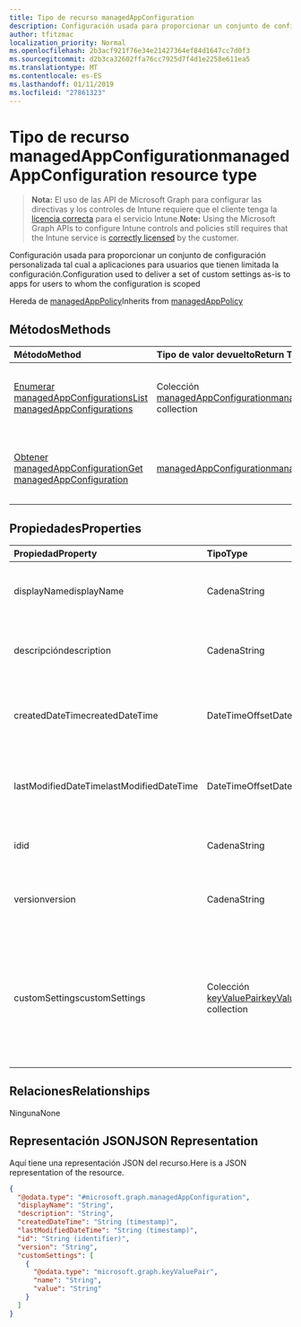 ```yaml
---
title: Tipo de recurso managedAppConfiguration
description: Configuración usada para proporcionar un conjunto de configuración personalizada tal cual a aplicaciones para usuarios que tienen limitada la configuración.
author: tfitzmac
localization_priority: Normal
ms.openlocfilehash: 2b3acf921f76e34e21427364ef84d1647cc7d0f3
ms.sourcegitcommit: d2b3ca32602ffa76cc7925d7f4d1e2258e611ea5
ms.translationtype: MT
ms.contentlocale: es-ES
ms.lasthandoff: 01/11/2019
ms.locfileid: "27861323"
---
```

# <a name="managedappconfiguration-resource-type"></a><span data-ttu-id="2b3f2-103">Tipo de recurso managedAppConfiguration</span><span class="sxs-lookup"><span data-stu-id="2b3f2-103">managedAppConfiguration resource type</span></span>

> <span data-ttu-id="2b3f2-104">**Nota:** El uso de las API de Microsoft Graph para configurar las directivas y los controles de Intune requiere que el cliente tenga la [licencia correcta](https://go.microsoft.com/fwlink/?linkid=839381) para el servicio Intune.</span><span class="sxs-lookup"><span data-stu-id="2b3f2-104">**Note:** Using the Microsoft Graph APIs to configure Intune controls and policies still requires that the Intune service is [correctly licensed](https://go.microsoft.com/fwlink/?linkid=839381) by the customer.</span></span>

<span data-ttu-id="2b3f2-105">Configuración usada para proporcionar un conjunto de configuración personalizada tal cual a aplicaciones para usuarios que tienen limitada la configuración.</span><span class="sxs-lookup"><span data-stu-id="2b3f2-105">Configuration used to deliver a set of custom settings as-is to apps for users to whom the configuration is scoped</span></span>

<span data-ttu-id="2b3f2-106">Hereda de [managedAppPolicy](../resources/intune-mam-managedapppolicy.md)</span><span class="sxs-lookup"><span data-stu-id="2b3f2-106">Inherits from [managedAppPolicy](../resources/intune-mam-managedapppolicy.md)</span></span>

## <a name="methods"></a><span data-ttu-id="2b3f2-107">Métodos</span><span class="sxs-lookup"><span data-stu-id="2b3f2-107">Methods</span></span>
|<span data-ttu-id="2b3f2-108">Método</span><span class="sxs-lookup"><span data-stu-id="2b3f2-108">Method</span></span>|<span data-ttu-id="2b3f2-109">Tipo de valor devuelto</span><span class="sxs-lookup"><span data-stu-id="2b3f2-109">Return Type</span></span>|<span data-ttu-id="2b3f2-110">Descripción</span><span class="sxs-lookup"><span data-stu-id="2b3f2-110">Description</span></span>|
|:---|:---|:---|
|[<span data-ttu-id="2b3f2-111">Enumerar managedAppConfigurations</span><span class="sxs-lookup"><span data-stu-id="2b3f2-111">List managedAppConfigurations</span></span>](../api/intune-mam-managedappconfiguration-list.md)|<span data-ttu-id="2b3f2-112">Colección [managedAppConfiguration](../resources/intune-mam-managedappconfiguration.md)</span><span class="sxs-lookup"><span data-stu-id="2b3f2-112">[managedAppConfiguration](../resources/intune-mam-managedappconfiguration.md) collection</span></span>|<span data-ttu-id="2b3f2-113">Enumere las propiedades y las relaciones de los objetos [managedAppConfiguration](../resources/intune-mam-managedappconfiguration.md).</span><span class="sxs-lookup"><span data-stu-id="2b3f2-113">List properties and relationships of the [managedAppConfiguration](../resources/intune-mam-managedappconfiguration.md) objects.</span></span>|
|[<span data-ttu-id="2b3f2-114">Obtener managedAppConfiguration</span><span class="sxs-lookup"><span data-stu-id="2b3f2-114">Get managedAppConfiguration</span></span>](../api/intune-mam-managedappconfiguration-get.md)|[<span data-ttu-id="2b3f2-115">managedAppConfiguration</span><span class="sxs-lookup"><span data-stu-id="2b3f2-115">managedAppConfiguration</span></span>](../resources/intune-mam-managedappconfiguration.md)|<span data-ttu-id="2b3f2-116">Lea las propiedades y las relaciones del objeto [managedAppConfiguration](../resources/intune-mam-managedappconfiguration.md).</span><span class="sxs-lookup"><span data-stu-id="2b3f2-116">Read properties and relationships of the [managedAppConfiguration](../resources/intune-mam-managedappconfiguration.md) object.</span></span>|

## <a name="properties"></a><span data-ttu-id="2b3f2-117">Propiedades</span><span class="sxs-lookup"><span data-stu-id="2b3f2-117">Properties</span></span>
|<span data-ttu-id="2b3f2-118">Propiedad</span><span class="sxs-lookup"><span data-stu-id="2b3f2-118">Property</span></span>|<span data-ttu-id="2b3f2-119">Tipo</span><span class="sxs-lookup"><span data-stu-id="2b3f2-119">Type</span></span>|<span data-ttu-id="2b3f2-120">Descripción</span><span class="sxs-lookup"><span data-stu-id="2b3f2-120">Description</span></span>|
|:---|:---|:---|
|<span data-ttu-id="2b3f2-121">displayName</span><span class="sxs-lookup"><span data-stu-id="2b3f2-121">displayName</span></span>|<span data-ttu-id="2b3f2-122">Cadena</span><span class="sxs-lookup"><span data-stu-id="2b3f2-122">String</span></span>|<span data-ttu-id="2b3f2-123">Nombre para mostrar de la directiva.</span><span class="sxs-lookup"><span data-stu-id="2b3f2-123">Policy display name.</span></span> <span data-ttu-id="2b3f2-124">Heredado de [managedAppPolicy](../resources/intune-mam-managedapppolicy.md).</span><span class="sxs-lookup"><span data-stu-id="2b3f2-124">Inherited from [managedAppPolicy](../resources/intune-mam-managedapppolicy.md)</span></span>|
|<span data-ttu-id="2b3f2-125">descripción</span><span class="sxs-lookup"><span data-stu-id="2b3f2-125">description</span></span>|<span data-ttu-id="2b3f2-126">Cadena</span><span class="sxs-lookup"><span data-stu-id="2b3f2-126">String</span></span>|<span data-ttu-id="2b3f2-127">Descripción de la directiva.</span><span class="sxs-lookup"><span data-stu-id="2b3f2-127">The policy's description.</span></span> <span data-ttu-id="2b3f2-128">Heredado de [managedAppPolicy](../resources/intune-mam-managedapppolicy.md).</span><span class="sxs-lookup"><span data-stu-id="2b3f2-128">Inherited from [managedAppPolicy](../resources/intune-mam-managedapppolicy.md)</span></span>|
|<span data-ttu-id="2b3f2-129">createdDateTime</span><span class="sxs-lookup"><span data-stu-id="2b3f2-129">createdDateTime</span></span>|<span data-ttu-id="2b3f2-130">DateTimeOffset</span><span class="sxs-lookup"><span data-stu-id="2b3f2-130">DateTimeOffset</span></span>|<span data-ttu-id="2b3f2-131">Fecha y hora de creación de la directiva.</span><span class="sxs-lookup"><span data-stu-id="2b3f2-131">The date and time the policy was created.</span></span> <span data-ttu-id="2b3f2-132">Heredado de [managedAppPolicy](../resources/intune-mam-managedapppolicy.md).</span><span class="sxs-lookup"><span data-stu-id="2b3f2-132">Inherited from [managedAppPolicy](../resources/intune-mam-managedapppolicy.md)</span></span>|
|<span data-ttu-id="2b3f2-133">lastModifiedDateTime</span><span class="sxs-lookup"><span data-stu-id="2b3f2-133">lastModifiedDateTime</span></span>|<span data-ttu-id="2b3f2-134">DateTimeOffset</span><span class="sxs-lookup"><span data-stu-id="2b3f2-134">DateTimeOffset</span></span>|<span data-ttu-id="2b3f2-135">Última vez que se modificó la directiva.</span><span class="sxs-lookup"><span data-stu-id="2b3f2-135">Last time the policy was modified.</span></span> <span data-ttu-id="2b3f2-136">Heredado de [managedAppPolicy](../resources/intune-mam-managedapppolicy.md).</span><span class="sxs-lookup"><span data-stu-id="2b3f2-136">Inherited from [managedAppPolicy](../resources/intune-mam-managedapppolicy.md)</span></span>|
|<span data-ttu-id="2b3f2-137">id</span><span class="sxs-lookup"><span data-stu-id="2b3f2-137">id</span></span>|<span data-ttu-id="2b3f2-138">Cadena</span><span class="sxs-lookup"><span data-stu-id="2b3f2-138">String</span></span>|<span data-ttu-id="2b3f2-139">Clave de la entidad.</span><span class="sxs-lookup"><span data-stu-id="2b3f2-139">Key of the entity.</span></span> <span data-ttu-id="2b3f2-140">Heredado de [managedAppPolicy](../resources/intune-mam-managedapppolicy.md).</span><span class="sxs-lookup"><span data-stu-id="2b3f2-140">Inherited from [managedAppPolicy](../resources/intune-mam-managedapppolicy.md)</span></span>|
|<span data-ttu-id="2b3f2-141">version</span><span class="sxs-lookup"><span data-stu-id="2b3f2-141">version</span></span>|<span data-ttu-id="2b3f2-142">Cadena</span><span class="sxs-lookup"><span data-stu-id="2b3f2-142">String</span></span>|<span data-ttu-id="2b3f2-143">Versión de la entidad.</span><span class="sxs-lookup"><span data-stu-id="2b3f2-143">Version of the entity.</span></span> <span data-ttu-id="2b3f2-144">Heredado de [managedAppPolicy](../resources/intune-mam-managedapppolicy.md).</span><span class="sxs-lookup"><span data-stu-id="2b3f2-144">Inherited from [managedAppPolicy](../resources/intune-mam-managedapppolicy.md)</span></span>|
|<span data-ttu-id="2b3f2-145">customSettings</span><span class="sxs-lookup"><span data-stu-id="2b3f2-145">customSettings</span></span>|<span data-ttu-id="2b3f2-146">Colección [keyValuePair](../resources/intune-mam-keyvaluepair.md)</span><span class="sxs-lookup"><span data-stu-id="2b3f2-146">[keyValuePair](../resources/intune-mam-keyvaluepair.md) collection</span></span>|<span data-ttu-id="2b3f2-147">Un conjunto de pares de clave de cadena y valor de cadena que se va a enviar a las aplicaciones para aquellos usuarios que tienen limitada la configuración, sin modificar por este servicio</span><span class="sxs-lookup"><span data-stu-id="2b3f2-147">A set of string key and string value pairs to be sent to apps for users to whom the configuration is scoped, unalterned by this service</span></span>|

## <a name="relationships"></a><span data-ttu-id="2b3f2-148">Relaciones</span><span class="sxs-lookup"><span data-stu-id="2b3f2-148">Relationships</span></span>
<span data-ttu-id="2b3f2-149">Ninguna</span><span class="sxs-lookup"><span data-stu-id="2b3f2-149">None</span></span>
## <a name="json-representation"></a><span data-ttu-id="2b3f2-150">Representación JSON</span><span class="sxs-lookup"><span data-stu-id="2b3f2-150">JSON Representation</span></span>
<span data-ttu-id="2b3f2-151">Aquí tiene una representación JSON del recurso.</span><span class="sxs-lookup"><span data-stu-id="2b3f2-151">Here is a JSON representation of the resource.</span></span>
<!-- {
  "blockType": "resource",
  "keyProperty": "id",
  "@odata.type": "microsoft.graph.managedAppConfiguration"
}
-->
``` json
{
  "@odata.type": "#microsoft.graph.managedAppConfiguration",
  "displayName": "String",
  "description": "String",
  "createdDateTime": "String (timestamp)",
  "lastModifiedDateTime": "String (timestamp)",
  "id": "String (identifier)",
  "version": "String",
  "customSettings": [
    {
      "@odata.type": "microsoft.graph.keyValuePair",
      "name": "String",
      "value": "String"
    }
  ]
}
```



